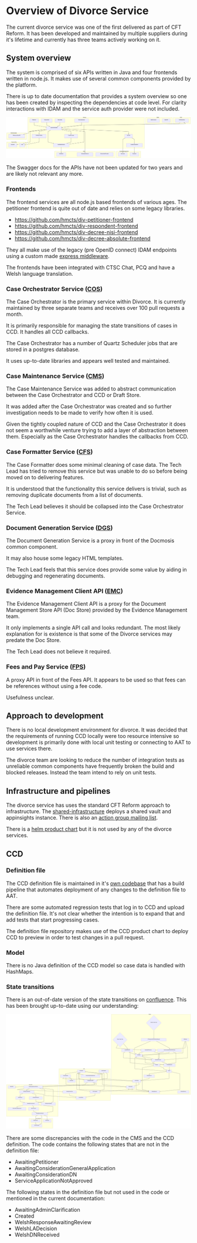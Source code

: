 # Overview of Divorce Service

The current divorce service was one of the first delivered as part of CFT Reform. It has been developed and maintained by multiple suppliers during it's lifetime and currently has three teams actively working on it.

## System overview

The system is comprised of six APIs written in Java and four frontends written in node.js. It makes use of several common components provided by the platform.

There is up to date documentation that provides a system overview so one has been created by inspecting the dependencies at code level. For clarity interactions with IDAM and the service auth provider were not included.

![divorce overview](/image/as-is-overview.mmd.png)

The Swagger docs for the APIs have not been updated for two years and are likely not relevant any more.

### Frontends

The frontend services are all node.js based frontends of various ages. The petitioner frontend is quite out of date and relies on some legacy libraries.

- https://github.com/hmcts/div-petitioner-frontend
- https://github.com/hmcts/div-respondent-frontend
- https://github.com/hmcts/div-decree-nisi-frontend
- https://github.com/hmcts/div-decree-absolute-frontend

They all make use of the legacy (pre OpenID connect) IDAM endpoints using a custom made [express middleware](https://github.com/hmcts/div-idam-express-middleware).

The frontends have been integrated with CTSC Chat, PCQ and have a Welsh language translation.

### Case Orchestrator Service ([COS](https://github.com/hmcts/div-case-orchestration-service))

The Case Orchestrator is the primary service within Divorce. It is currently maintained by three separate teams and receives over 100 pull requests a month.

It is primarily responsible for managing the state transitions of cases in CCD. It handles all CCD callbacks.

The Case Orchestrator has a number of Quartz Scheduler jobs that are stored in a postgres database.

It uses up-to-date libraries and appears well tested and maintained.

### Case Maintenance Service ([CMS](https://github.com/hmcts/div-case-maintenance-service))

The Case Maintenance Service was added to abstract communication between the Case Orchestrator and CCD or Draft Store.

It was added after the Case Orchestrator was created and so further investigation needs to be made to verify how often it is used.

Given the tightly coupled nature of CCD and the Case Orchestrator it does not seem a worthwhile venture trying to add a layer of abstraction between them. Especially as the Case Orchestrator handles the callbacks from CCD.

### Case Formatter Service ([CFS](https://github.com/hmcts/div-case-data-formatter))

The Case Formatter does some minimal cleaning of case data. The Tech Lead has tried to remove this service but was unable to do so before being moved on to delivering features.

It is understood that the functionality this service delivers is trivial, such as removing duplicate documents from a list of documents.

The Tech Lead believes it should be collapsed into the Case Orchestrator Service.

### Document Generation Service ([DGS](https://github.com/hmcts/div-document-generator-client))

The Document Generation Service is a proxy in front of the Docmosis common component.

It may also house some legacy HTML templates.

The Tech Lead feels that this service does provide some value by aiding in debugging and regenerating documents.

### Evidence Management Client API ([EMC](https://github.com/hmcts/div-evidence-management-client-api))

The Evidence Management Client API is a proxy for the Document Management Store API (Doc Store) provided by the Evidence Management team.

It only implements a single API call and looks redundant. The most likely explanation for is existence is that some of the Divorce services may predate the Doc Store.

The Tech Lead does not believe it required.

### Fees and Pay Service ([FPS](https://github.com/hmcts/div-fees-and-payments-service))

A proxy API in front of the Fees API. It appears to be used so that fees can be references without using a fee code.

Usefulness unclear.

## Approach to development

There is no local development environment for divorce. It was decided that the requirements of running CCD locally were too resource intensive so development is primarily done with local unit testing or connecting to AAT to use services there.

The divorce team are looking to reduce the number of integration tests as unreliable common components have frequently broken the build and blocked releases. Instead the team intend to rely on unit tests.

## Infrastructure and pipelines

The divorce service has uses the standard CFT Reform approach to infrastructure. The [shared-infrastructure](https://github.com/hmcts/div-shared-infrastructure) deploys a shared vault and appinsights instance. There is also an [action group mailing list](https://github.com/hmcts/div-shared-infrastructure/blob/master/action-groups.tf).

There is a [helm product chart](https://github.com/hmcts/chart-div) but it is not used by any of the divorce services.

## CCD

### Definition file

The CCD definition file is maintained in it's [own codebase](https://github.com/hmcts/div-ccd-definitions) that has a build pipeline that automates deployment of any changes to the definition file to AAT.

There are some automated regression tests that log in to CCD and upload the definition file. It's not clear whether the intention is to expand that and add tests that start progressing cases.

The definition file repository makes use of the CCD product chart to deploy CCD to preview in order to test changes in a pull request.

### Model

There is no Java definition of the CCD model so case data is handled with HashMaps.

### State transitions

There is an out-of-date version of the state transitions on [confluence](https://tools.hmcts.net/confluence/pages/viewpage.action?pageId=1196458522). This has been brought up-to-date using our understanding:

![state transitions](/image/as-is-case-states.mmd.png)

There are some discrepancies with the code in the CMS and the CCD definition. The code contains the following states that are not in the definition file:

- AwaitingPetitioner
- AwaitingConsiderationGeneralApplication
- AwaitingConsiderationDN
- ServiceApplicationNotApproved

The following states in the definition file but not used in the code or mentioned in the current documentation:

- AwaitingAdminClarification
- Created
- WelshResponseAwaitingReview
- WelshLADecision
- WelshDNReceived
